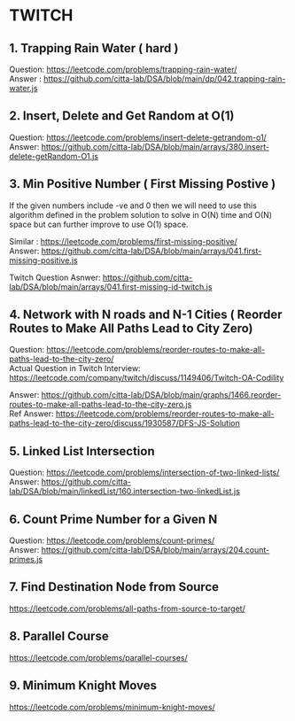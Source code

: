 # TWITCH 

## 1. Trapping Rain Water ( hard )
Question: https://leetcode.com/problems/trapping-rain-water/  
Answer : https://github.com/citta-lab/DSA/blob/main/dp/042.trapping-rain-water.js 

## 2. Insert, Delete and Get Random at O(1)
Question: https://leetcode.com/problems/insert-delete-getrandom-o1/    
Answer: https://github.com/citta-lab/DSA/blob/main/arrays/380.insert-delete-getRandom-O1.js 

## 3. Min Positive Number ( First Missing Postive )
If the given numbers include -ve and 0 then we will need to use this algorithm defined in the problem solution to solve 
in O(N) time and O(N) space but can further improve to use O(1) space.  

Similar : https://leetcode.com/problems/first-missing-positive/   
Answer: https://github.com/citta-lab/DSA/blob/main/arrays/041.first-missing-positive.js

Twitch Question Asnwer: https://github.com/citta-lab/DSA/blob/main/arrays/041.first-missing-id-twitch.js


## 4. Network with N roads and N-1 Cities ( Reorder Routes to Make All Paths Lead to City Zero)
Question: https://leetcode.com/problems/reorder-routes-to-make-all-paths-lead-to-the-city-zero/          
Actual Question in Twitch Interview: https://leetcode.com/company/twitch/discuss/1149406/Twitch-OA-Codility   

Answer: https://github.com/citta-lab/DSA/blob/main/graphs/1466.reorder-routes-to-make-all-paths-lead-to-the-city-zero.js  
Ref Answer: https://leetcode.com/problems/reorder-routes-to-make-all-paths-lead-to-the-city-zero/discuss/1930587/DFS-JS-Solution

## 5. Linked List Intersection 
Question: https://leetcode.com/problems/intersection-of-two-linked-lists/   
Answer: https://github.com/citta-lab/DSA/blob/main/linkedList/160.intersection-two-linkedList.js 

## 6. Count Prime Number for a Given N
Question: https://leetcode.com/problems/count-primes/   
Answer: https://github.com/citta-lab/DSA/blob/main/arrays/204.count-primes.js

## 7. Find Destination Node from Source 
https://leetcode.com/problems/all-paths-from-source-to-target/ 

## 8. Parallel Course 
https://leetcode.com/problems/parallel-courses/ 

## 9. Minimum Knight Moves 
https://leetcode.com/problems/minimum-knight-moves/ 
